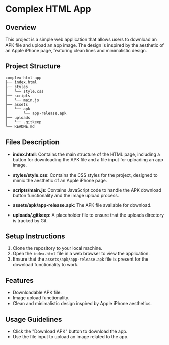 # Complex HTML App

## Overview
This project is a simple web application that allows users to download an APK file and upload an app image. The design is inspired by the aesthetic of an Apple iPhone page, featuring clean lines and minimalistic design.

## Project Structure
```
complex-html-app
├── index.html
├── styles
│   └── style.css
├── scripts
│   └── main.js
├── assets
│   └── apk
│       └── app-release.apk
├── uploads
│   └── .gitkeep
└── README.md
```

## Files Description

- **index.html**: Contains the main structure of the HTML page, including a button for downloading the APK file and a file input for uploading an app image.

- **styles/style.css**: Contains the CSS styles for the project, designed to mimic the aesthetic of an Apple iPhone page.

- **scripts/main.js**: Contains JavaScript code to handle the APK download button functionality and the image upload process.

- **assets/apk/app-release.apk**: The APK file available for download.

- **uploads/.gitkeep**: A placeholder file to ensure that the uploads directory is tracked by Git.

## Setup Instructions
1. Clone the repository to your local machine.
2. Open the `index.html` file in a web browser to view the application.
3. Ensure that the `assets/apk/app-release.apk` file is present for the download functionality to work.

## Features
- Downloadable APK file.
- Image upload functionality.
- Clean and minimalistic design inspired by Apple iPhone aesthetics.

## Usage Guidelines
- Click the "Download APK" button to download the app.
- Use the file input to upload an image related to the app.